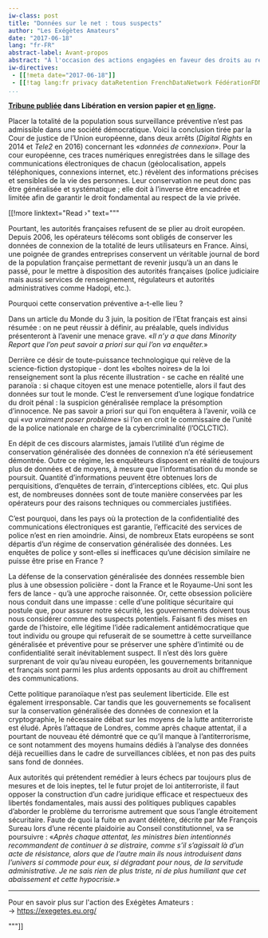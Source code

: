 ```yaml
---
iw-class: post
title: "Données sur le net : tous suspects"
author: "Les Exégètes Amateurs"
date: "2017-06-18"
lang: "fr-FR"
abstract-label: Avant-propos
abstract: "À l'occasion des actions engagées en faveur des droits au respect de la vie privée et à la protection des données personnelles, j'ai pu contribuer à la rédaction de cette tribune. Réaction à la position des autorités françaises face à la justice européenne, ce texte esquisse aussi brièvement ma critique de la société de suspicion généralisée --- l'une des principales raisons de mes engagements avec « les Exégètes »."
iw-directives:
 - [[!meta date="2017-06-18"]]
 - [[!tag lang:fr privacy dataRetention FrenchDataNetwork FédérationFDN LaQuadratureDuNet surveillance]]
...
```


**[Tribune publiée](https://exegetes.eu.org/posts/donnees-sur-le-net-tous-suspects/) dans Libération en version papier et [en ligne](http://www.liberation.fr/debats/2017/06/18/donnees-sur-le-net-tous-suspects_1577671).** 

Placer la totalité de la population sous surveillance préventive n’est pas admissible dans une société démocratique. Voici la conclusion tirée par la Cour de justice de l’Union européenne, dans deux arrêts (*Digital Rights* en 2014 et *Tele2* en 2016) concernant les «*données de connexion*». Pour la cour européenne, ces traces numériques enregistrées dans le sillage des communications électroniques de chacun (géolocalisation, appels téléphoniques, connexions internet, etc.) révèlent des informations précises et sensibles de la vie des personnes. Leur conservation ne peut donc pas être généralisée et systématique ; elle doit à l’inverse être encadrée et limitée afin de garantir le droit fondamental au respect de la vie privée.


[[!more  linktext="Read ›" text="""

Pourtant, les autorités françaises refusent de se plier au droit européen. Depuis 2006, les opérateurs télécoms sont obligés de conserver les données de connexion de la totalité de leurs utilisateurs en France. Ainsi, une poignée de grandes entreprises conservent un véritable journal de bord de la population française permettant de revenir jusqu’à un an dans le passé, pour le mettre à disposition des autorités françaises (police judiciaire mais aussi services de renseignement, régulateurs et autorités administratives comme Hadopi, etc.).

Pourquoi cette conservation préventive a-t-elle lieu ?

Dans un article du Monde du 3 juin, la position de l’Etat français est ainsi résumée : on ne peut réussir à définir, au préalable, quels individus présenteront à l’avenir une menace grave. «*Il n’y a que dans Minority Report que l’on peut savoir a priori sur qui l’on va enquêter.*»

Derrière ce désir de toute-puissance technologique qui relève de la science-fiction dystopique - dont les «boîtes noires» de la loi renseignement sont la plus récente illustration - se cache en réalité une paranoïa : si chaque citoyen est une menace potentielle, alors il faut des données sur tout le monde. C’est le renversement d’une logique fondatrice du droit pénal : la suspicion généralisée remplace la présomption d’innocence. Ne pas savoir a priori sur qui l’on enquêtera à l’avenir, voilà ce qui «*va vraiment poser problème*» si l’on en croit le commissaire de l’unité de la police nationale en charge de la cybercriminalité (l’OCLCTIC).

En dépit de ces discours alarmistes, jamais l’utilité d’un régime de conservation généralisée des données de connexion n’a été sérieusement démontrée. Outre ce régime, les enquêteurs disposent en réalité de toujours plus de données et de moyens, à mesure que l’informatisation du monde se poursuit. Quantité d’informations peuvent être obtenues lors de perquisitions, d’enquêtes de terrain, d’interceptions ciblées, etc. Qui plus est, de nombreuses données sont de toute manière conservées par les opérateurs pour des raisons techniques ou commerciales justifiées.

C’est pourquoi, dans les pays où la protection de la confidentialité des communications électroniques est garantie, l’efficacité des services de police n’est en rien amoindrie. Ainsi, de nombreux Etats européens se sont départis d’un régime de conservation généralisée des données. Les enquêtes de police y sont-elles si inefficaces qu’une décision similaire ne puisse être prise en France ?

La défense de la conservation généralisée des données ressemble bien plus à une obsession policière - dont la France et le Royaume-Uni sont les fers de lance - qu’à une approche raisonnée. Or, cette obsession policière nous conduit dans une impasse : celle d’une politique sécuritaire qui postule que, pour assurer notre sécurité, les gouvernements doivent tous nous considérer comme des suspects potentiels. Faisant fi des mises en garde de l’histoire, elle légitime l’idée radicalement antidémocratique que tout individu ou groupe qui refuserait de se soumettre à cette surveillance généralisée et préventive pour se préserver une sphère d’intimité ou de confidentialité serait inévitablement suspect. Il n’est dès lors guère surprenant de voir qu’au niveau européen, les gouvernements britannique et français sont parmi les plus ardents opposants au droit au chiffrement des communications.

Cette politique paranoïaque n’est pas seulement liberticide. Elle est également irresponsable. Car tandis que les gouvernements se focalisent sur la conservation généralisée des données de connexion et la cryptographie, le nécessaire débat sur les moyens de la lutte antiterroriste est éludé. Après l’attaque de Londres, comme après chaque attentat, il a pourtant de nouveau été démontré que ce qu’il manque à l’antiterrorisme, ce sont notamment des moyens humains dédiés à l’analyse des données déjà recueillies dans le cadre de surveillances ciblées, et non pas des puits sans fond de données.

Aux autorités qui prétendent remédier à leurs échecs par toujours plus de mesures et de lois ineptes, tel le futur projet de loi antiterroriste, il faut opposer la construction d’un cadre juridique efficace et respectueux des libertés fondamentales, mais aussi des politiques publiques capables d’aborder le problème du terrorisme autrement que sous l’angle étroitement sécuritaire. Faute de quoi la fuite en avant délétère, décrite par Me François Sureau lors d’une récente plaidoirie au Conseil constitutionnel, va se poursuivre : «*Après chaque attentat, les ministres bien intentionnés recommandent de continuer à se distraire, comme s’il s’agissait là d’un acte de résistance, alors que de l’autre main ils nous introduisent dans l’univers si commode pour eux, si dégradant pour nous, de la servitude administrative. Je ne sais rien de plus triste, ni de plus humiliant que cet abaissement et cette hypocrisie.*»

------

Pour en savoir plus sur l'action des Exégètes Amateurs : → <https://exegetes.eu.org/>

"""]]

